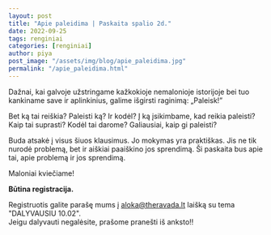 ```yaml
---
layout: post
title: "Apie paleidima | Paskaita spalio 2d."
date: 2022-09-25
tags: renginiai
categories: [renginiai]
author: piya
post_image: "/assets/img/blog/apie_paleidima.jpg"
permalink: "/apie_paleidima.html"
---
```

Dažnai, kai galvoje užstringame kažkokioje nemalonioje istorijoje bei tuo kankiname save ir aplinkinius, galime išgirsti raginimą: „Paleisk!”

Bet ką tai reiškia? Paleisti ką? Ir kodėl? Į ką įsikimbame, kad reikia paleisti? Kaip tai suprasti? Kodėl tai darome? Galiausiai, kaip gi paleisti?

Buda atsakė į visus šiuos klausimus. Jo mokymas yra praktiškas. Jis ne tik nurodė problemą, bet ir aiškiai paaiškino jos sprendimą. Ši paskaita bus apie tai, apie problemą ir jos sprendimą.

Maloniai kviečiame!

**Būtina registracija.**

Registruotis galite parašę mums į aloka@theravada.lt laišką su tema "DALYVAUSIU 10.02".\
Jeigu dalyvauti negalėsite, prašome pranešti iš anksto‼











